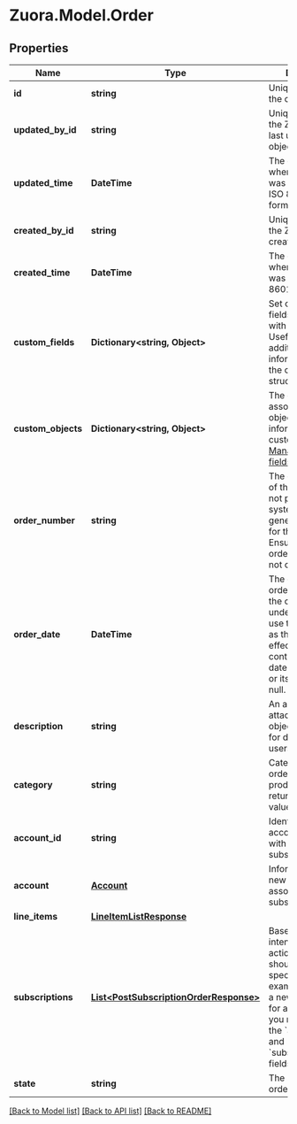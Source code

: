 
# Zuora.Model.Order

## Properties

Name | Type | Description | Notes
------------ | ------------- | ------------- | -------------
**id** | **string** | Unique identifier for the object. | [optional] [readonly] 
**updated_by_id** | **string** | Unique identifier of the Zuora user who last updated the object | [optional] [readonly] 
**updated_time** | **DateTime** | The date and time when the object was last updated in ISO 8601 UTC format. | [optional] [readonly] 
**created_by_id** | **string** | Unique identifier of the Zuora user who created the object | [optional] [readonly] 
**created_time** | **DateTime** | The date and time when the object was created in ISO 8601 UTC format. | [optional] [readonly] 
**custom_fields** | **Dictionary&lt;string, Object&gt;** | Set of user-defined fields associated with this object. Useful for storing additional information about the object in a structured format. | [optional] 
**custom_objects** | **Dictionary&lt;string, Object&gt;** | The custom fields associated with an object. For more information about custom fields, see [Manage custom fields](https://knowledgecenter.zuora.com/Central_Platform/Manage_Custom_Fields). | [optional] [readonly] 
**order_number** | **string** | The order number of the new order. If not provided, system will auto-generate a number for this order.     Note: Ensure that the order number does not contain a slash. | [optional] 
**order_date** | **DateTime** | The date when the order is signed. All the order actions under this order will use this order date as the contract effective date if the contract effective date field is skipped or its value is left as null. | [optional] 
**description** | **string** | An arbitrary string attached to the object. Often useful for displaying to users. | [optional] 
**category** | **string** | Category of the order to indicate a product sale or return. Default value is &#x60;sale&#x60;. | [optional] 
**account_id** | **string** | Identifier of the account associated with this subscription. | [optional] 
**account** | [**Account**](Account.md) | Information of the new account associated with the subscription. | [optional] 
**line_items** | [**LineItemListResponse**](LineItemListResponse.md) |  | [optional] 
**subscriptions** | [**List&lt;PostSubscriptionOrderResponse&gt;**](PostSubscriptionOrderResponse.md) | Based on the intended order action, each item should include specific fields.     For example, to create a new subscription for a new account, you must specify the &#x60;account_data&#x60; and &#x60;subscription_plans&#x60; fields at a minimum. | [optional] 
**state** | **string** | The status of the order. | [optional] 

[[Back to Model list]](../README.md#documentation-for-models)
[[Back to API list]](../README.md#documentation-for-api-endpoints)
[[Back to README]](../README.md)

